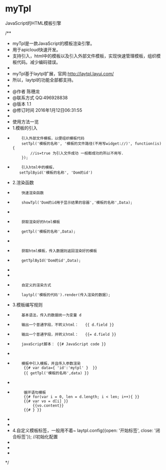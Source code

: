 # myTpl
JavaScript的HTML模板引擎

/**
 * myTpl是一款JavaScript的模板渲染引擎。
 * 用于apicloud快速开发。
 * 支持引入，html中的模板以及引入外部文件模板，实现快速管理模板，组织模板代码。减少编码错误。
 * 
 * myTpl基于laytpl扩展，官网:http://laytpl.layui.com/
 * 所以，laytpl的功能全部都支持。
 * 
 * @作者			陈穗龙
 * @联系方式		QQ:496928838
 * @版本     		1.1
 * @修订时间		2016年1月12日06:31:55
 *
 * 使用方法一览
 * 1.模板的引入
 *         引入外部文件模板，以便组织模板代码
		   setTpl('模板的名称', '模板的文件路径(不用写widget://)', function(is) {
			   //is=true 为引入文件成功 一般都成功的所以不用写.
		   });
 *         引入html中的模板，
		  setTplByid('模板的名称', 'Dom的id')

 * 2.渲染函数
 *         快速渲染函数
 *         showTpl('Dom的id用于显示结果的容器','模板的名称',Data);
 *         
 *         获取渲染好的html模板
 *         getTpl('模板的名称',Data); 
 *            
 *         获取html模板，传入数据则返回渲染好的模板
 *         getTplById('Dom的id',Data);
 *
 * 
 *         自定义的渲染方式
 *         laytpl('模板的代码').render(传入渲染的数据);
 * 3.模板编写规则
 *         基本语法，传入的数据统一为变量 d
 *         输出一个普通字段，不转义html：   {{ d.field }}
 *         输出一个普通字段，并转义html：   {{= d.field }}
 *         javaScript脚本： {{# JavaScript code }}
 *         
 *         模板中引入模板，并且传入参数渲染
			{{# var data={ 'id':'mytpl' }  }}
			{{ getTpl('模板的名称',data) }}
 *
 *          循环语句模板
			{{# for(var i = 0, len = d.length; i < len; i++){ }}
			{{# var vo = d[i] }}
				{{vo.content}}
			{{# } }}
 *
 * 
 *  4.自定义模板标签，一般用不着~
		  laytpl.config({open: '开始标签', close: '闭合标签'}); //初始化配置
 *         
 *         
 *  
 */